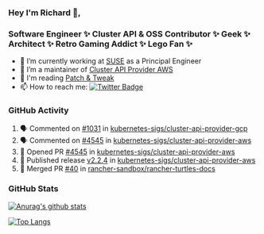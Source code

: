 ### Hey I'm Richard 👋, 

<h3 align="left">Software Engineer ✨ Cluster API & OSS Contributor ✨ Geek ✨ Architect ✨ Retro Gaming Addict ✨ Lego Fan ✨</h3>

- 🔭 I’m currently working at [SUSE](https://www.suse.com/) as a Principal Engineer
- 👯 I’m a maintainer of [Cluster API Provider AWS](https://github.com/kubernetes-sigs/cluster-api-provider-aws)
- 💬 I'm reading [Patch & Tweak](https://bjooks.com/products/patch-tweak-exploring-modular-synthesis)
- 📫 How to reach me: [![Twitter Badge](https://img.shields.io/badge/-@fruit_case-00acee?style=flat&logo=Twitter&logoColor=white)](https://twitter.com/intent/follow?screen_name=fruit_case "Follow on Twitter")

### GitHub Activity 

<!--START_SECTION:activity-->
1. 🗣 Commented on [#1031](https://github.com/kubernetes-sigs/cluster-api-provider-gcp/issues/1031#issuecomment-1748734189) in [kubernetes-sigs/cluster-api-provider-gcp](https://github.com/kubernetes-sigs/cluster-api-provider-gcp)
2. 🗣 Commented on [#4545](https://github.com/kubernetes-sigs/cluster-api-provider-aws/pull/4545#issuecomment-1748728081) in [kubernetes-sigs/cluster-api-provider-aws](https://github.com/kubernetes-sigs/cluster-api-provider-aws)
3. 💪 Opened PR [#4545](https://github.com/kubernetes-sigs/cluster-api-provider-aws/pull/4545) in [kubernetes-sigs/cluster-api-provider-aws](https://github.com/kubernetes-sigs/cluster-api-provider-aws)
4. 🚀 Published release [v2.2.4](https://github.com/kubernetes-sigs/cluster-api-provider-aws/releases/tag/v2.2.4) in [kubernetes-sigs/cluster-api-provider-aws](https://github.com/kubernetes-sigs/cluster-api-provider-aws)
5. 🎉 Merged PR [#40](https://github.com/rancher-sandbox/rancher-turtles-docs/pull/40) in [rancher-sandbox/rancher-turtles-docs](https://github.com/rancher-sandbox/rancher-turtles-docs)
<!--END_SECTION:activity-->

### GitHub Stats

[![Anurag's github stats](https://github-readme-stats.vercel.app/api?username=richardcase&count_private=true&show_icons=true)](https://github.com/anuraghazra/github-readme-stats)

[![Top Langs](https://github-readme-stats.vercel.app/api/top-langs/?username=richardcase&hide=html&layout=compact)](https://github.com/anuraghazra/github-readme-stats)
